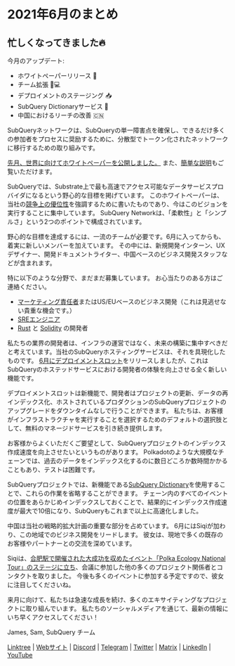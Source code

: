 # 2021年6月のまとめ

## 忙しくなってきました🔥

今月のアップデート:

-   ホワイトペーパーリリース 🎊
-   チーム拡張 👩💻
-   デプロイメントのステージング 📥
-   SubQuery Dictionaryサービス 📖
-   中国におけるリーチの改善 🇨🇳

SubQueryネットワークは、SubQueryの単一障害点を確保し、できるだけ多くの参加者をプロセスに奨励するために、分散型でトークン化されたネットワークに移行するための取り組みです。

[先月、世界に向けてホワイトペーパーを公開しました。](https://static.subquery.network/whitepaper.pdf) また、[簡単な説明](https://subquery.medium.com/the-subquery-network-a-summary-46cde0acb010)もご覧いただけます。

SubQueryでは、Substrate上で最も高速でアクセス可能なデータサービスプロバイダになるという野心的な目標を掲げています。 このホワイトペーパーは、当社の[競争上の優位性](https://subquery.medium.com/subquery-network-our-goals-and-competitive-advantages-a6efdd544be4)を強調するために書いたものであり、今はこのビジョンを実行することに集中しています。 SubQuery Networkは、「柔軟性」と「シンプルさ」という2つのポイントで構成されています。

野心的な目標を達成するには、一流のチームが必要です。6月に入ってからも、着実に新しいメンバーを加えています。 その中には、新規開発インターン、UXデザイナー、開発ドキュメントライター、中国ベースのビジネス開発スタッフなどが含まれます。

特に以下のような分野で、まだまだ募集しています。 お心当たりのある方はご連絡ください。

-   [マーケティング責任者](https://angel.co/company/subquery/jobs/1494376-head-of-marketing)またはUS/EUベースのビジネス開発（これは見逃せない貴重な機会です。）
-   [SREエンジニア](https://angel.co/company/subquery/jobs/1497942-site-reliability-engineer)
-   [Rust](https://angel.co/company/subquery/jobs/1494414-rust-developer) と [Solidity](https://angel.co/company/subquery/jobs/1494435-solidity-developer) の開発者

私たちの業界の開発者は、インフラの運営ではなく、未来の構築に集中すべきだと考えています。当社のSubQueryホスティングサービスは、それを具現化したものです。 [6月にデプロイメントスロット](https://subquery.medium.com/deployment-slots-are-here-subquery-projects-4fe2629f8858)をリリースしましたが、これはSubQueryのホステッドサービスにおける開発者の体験を向上させる全く新しい機能です。

デプロイメントスロットは新機能で、開発者はプロジェクトの更新、データの再インデックス化、ホストされているプロダクションのSubQueryプロジェクトのアップグレードをダウンタイムなしで行うことができます。 私たちは、お客様がインフラストラクチャを実行することを選択するためのデフォルトの選択肢として、無料のマネージドサービスを引き続き提供します。

お客様からよくいただくご要望として、SubQueryプロジェクトのインデックス作成速度を向上させたいというものがあります。 Polkadotのような大規模なチェーンでは、過去のデータをインデックス化するのに数日どころか数時間かかることもあり、テストは困難です。

SubQueryプロジェクトでは、新機能である[SubQuery Dictionary](https://subquery.medium.com/subquerys-just-got-a-lot-faster-with-the-dictionary-8a7a1447574)を使用することで、これらの作業を省略することができます。 チェーン内のすべてのイベントの位置をあらかじめインデックスしておくことで、結果的にインデックス作成速度が最大で10倍になり、SubQueryもこれまで以上に高速化しました。

中国は当社の戦略的拡大計画の重要な部分を占めています。 6月にはSiqiが加わり、この地域でのビジネス開発をリードします。 彼女は、現地で多くの既存のお客様やパートナーとの交流を深めています。

Siqiは、[合肥駅で開催された大成功を収めたイベント「Polka Ecology National Tour」のステージに立ち](https://twitter.com/SubQueryNetwork/status/1409696588465721348)、会議に参加した他の多くのプロジェクト関係者とコンタクトを取りました。 今後も多くのイベントに参加する予定ですので、彼女に注目してくださいね。

来月に向けて、私たちは急速な成長を続け、多くのエキサイティングなプロジェクトに取り組んでいます。 私たちのソーシャルメディアを通じて、最新の情報にいち早くアクセスしてください！

James, Sam, SubQuery チーム

[Linktree](https://subquery.network/) | [Webサイト](mailto:hello@subquery.network) | [Discord](https://discord.com/invite/78zg8aBSMG) | [Telegram](https://t.me/subquerynetwork) | [Twitter](https://twitter.com/subquerynetwork) | [Matrix](https://matrix.to/#/#subquery:matrix.org) | [LinkedIn](https://www.linkedin.com/company/subquery) | [YouTube](https://subquery.medium.com/)